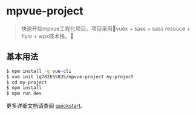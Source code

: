 # mpvue-project

 > 快速开始mpvue工程化项目。项目采用vuex + sass + sass resouce + flyio + wpx技术栈。

## 基本用法
``` bash
$ npm install -g vue-cli
$ vue init lq782655835/mpvue-project my-project
$ cd my-project
$ npm install
$ npm run dev
```

更多详细文档请查阅 [quickstart](http://mpvue.com/mpvue/quickstart/)。
